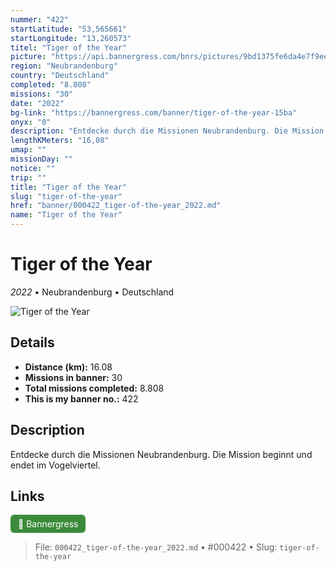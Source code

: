 ```yaml
---
nummer: "422"
startLatitude: "53,565661"
startLongitude: "13,260573"
titel: "Tiger of the Year"
picture: "https://api.bannergress.com/bnrs/pictures/9bd1375fe6da4e7f9eed0602da68c097"
region: "Neubrandenburg"
country: "Deutschland"
completed: "8.808"
missions: "30"
date: "2022"
bg-link: "https://bannergress.com/banner/tiger-of-the-year-15ba"
onyx: "0"
description: "Entdecke durch die Missionen Neubrandenburg. Die Mission beginnt  und endet im Vogelviertel."
lengthKMeters: "16,08"
umap: ""
missionDay: ""
notice: ""
trip: ""
title: "Tiger of the Year"
slug: "tiger-of-the-year"
href: "banner/000422_tiger-of-the-year_2022.md"
name: "Tiger of the Year"
---
```

# Tiger of the Year

*2022* • Neubrandenburg • Deutschland

![Tiger of the Year](https://api.bannergress.com/bnrs/pictures/9bd1375fe6da4e7f9eed0602da68c097)



## Details
- **Distance (km):** 16.08
- **Missions in banner:** 30
- **Total missions completed:** 8.808
- **This is my banner no.:** 422



## Description
Entdecke durch die Missionen Neubrandenburg. Die Mission beginnt  und endet im Vogelviertel.



## Links
<a href="https://bannergress.com/banner/tiger-of-the-year-15ba" target="_blank" style="display:inline-block;margin-right:8px;padding:6px 12px;background:#3c8b3c;color:#fff;text-decoration:none;border-radius:6px;">🔗 Bannergress</a>



> File: `000422_tiger-of-the-year_2022.md`
> • #000422
> • Slug: `tiger-of-the-year`
